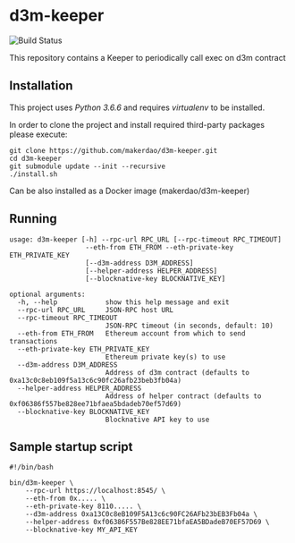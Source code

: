 # d3m-keeper
![Build Status](https://github.com/makerdao/d3m-keeper/actions/workflows/.github/workflows/aws-prod.yaml/badge.svg?branch=main)

This repository contains a Keeper to periodically call exec on d3m contract

## Installation

This project uses *Python 3.6.6* and requires *virtualenv* to be installed.

In order to clone the project and install required third-party packages please execute:
```
git clone https://github.com/makerdao/d3m-keeper.git
cd d3m-keeper
git submodule update --init --recursive
./install.sh
```

Can be also installed as a Docker image (makerdao/d3m-keeper)

## Running

```
usage: d3m-keeper [-h] --rpc-url RPC_URL [--rpc-timeout RPC_TIMEOUT]
                   --eth-from ETH_FROM --eth-private-key ETH_PRIVATE_KEY
                   [--d3m-address D3M_ADDRESS]
                   [--helper-address HELPER_ADDRESS]
                   [--blocknative-key BLOCKNATIVE_KEY]

optional arguments:
  -h, --help            show this help message and exit
  --rpc-url RPC_URL     JSON-RPC host URL
  --rpc-timeout RPC_TIMEOUT
                        JSON-RPC timeout (in seconds, default: 10)
  --eth-from ETH_FROM   Ethereum account from which to send transactions
  --eth-private-key ETH_PRIVATE_KEY
                        Ethereum private key(s) to use
  --d3m-address D3M_ADDRESS
                        Address of d3m contract (defaults to 0xa13c0c8eb109f5a13c6c90fc26afb23beb3fb04a)
  --helper-address HELPER_ADDRESS
                        Address of helper contract (defaults to 0xf06386f557be828ee71bfaea5bdadeb70ef57d69)
  --blocknative-key BLOCKNATIVE_KEY
                        Blocknative API key to use
```

## Sample startup script

```
#!/bin/bash

bin/d3m-keeper \
    --rpc-url https://localhost:8545/ \
    --eth-from 0x..... \
    --eth-private-key 8110..... \
    --d3m-address 0xa13C0c8eB109F5A13c6c90FC26AFb23bEB3Fb04a \
    --helper-address 0xf06386F557Be828EE71bfaEA5BDadeB70EF57D69 \
    --blocknative-key MY_API_KEY
```


